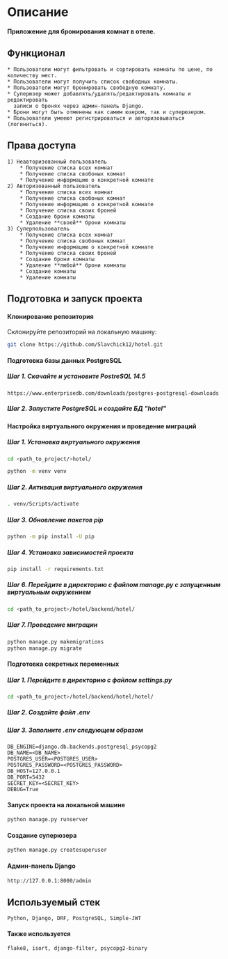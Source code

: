 # Описание
__Приложение для бронирования комнат в отеле.__
## Функционал
```
* Пользователи могут фильтровать и сортировать комнаты по цене, по количеству мест.
* Пользователи могут получить список свободных комнаты.
* Пользователи могут бронировать свободную комнату.
* Суперюзер может добавлять/удалять/редактировать комнаты и редактировать
  записи о бронях через админ-панель Django.
* Брони могут быть отменены как самим юзером, так и суперюзером.
* Пользователи умееют регистрироваться и авторизовываться (логиниться).
```
## Права доступа
```
1) Неавторизованный пользователь
    * Получение списка всех комнат
    * Получение списка свобоных комнат
    * Получение информацию о конкретной комнате
2) Авторизованный пользователь
    * Получение списка всех комнат
    * Получение списка свобоных комнат
    * Получение информацию о конкретной комнате
    * Получение списка своих броней
    * Создание брони комнаты
    * Удаление **своей** брони комнаты
3) Суперпользователь
    * Получение списка всех комнат
    * Получение списка свобоных комнат
    * Получение информацию о конкретной комнате
    * Получение списка своих броней
    * Создание брони комнаты
    * Удаление **любой** брони комнаты
    * Создание комнаты
    * Удаление комнаты
```
## Подготовка и запуск проекта
#### Клонирование репозитория
Склонируйте репозиторий на локальную машину:
```bash
git clone https://github.com/Slavchick12/hotel.git
```
#### Подготовка базы данных PostgreSQL
##### Шаг 1. Скачайте и установите PostreSQL 14.5
```
https://www.enterprisedb.com/downloads/postgres-postgresql-downloads
```
##### Шаг 2. Запустите PostgreSQL и создайте БД "hotel"
#### Настройка виртуального окружения и проведение миграций
##### Шаг 1. Установка виртуального окружения
```bash
cd <path_to_project/>hotel/
```
```bash
python -m venv venv
```
##### Шаг 2. Активация виртуального окружения
```bash
. venv/Scripts/activate
```
##### Шаг 3. Обновление пакетов pip
```bash
python -m pip install -U pip
```
##### Шаг 4. Установка зависимостей проекта
```bash
pip install -r requirements.txt
```
##### Шаг 6. Перейдите в директорию с файлом manage.py с запущенным виртуальным окружением
```bash
cd <path_to_project>/hotel/backend/hotel/
```
##### Шаг 7. Проведение миграции
```bash
python manage.py makemigrations
python manage.py migrate
```
#### Подготовка секретных переменных
##### Шаг 1. Перейдите в директорию с файлом __settings.py__
```bash
cd <path_to_project>/hotel/backend/hotel/hotel/
```
##### Шаг 2. Создайте файл *.env*
##### Шаг 3. Заполните *.env* следующем образом
```
DB_ENGINE=django.db.backends.postgresql_psycopg2
DB_NAME=<DB_NAME>
POSTGRES_USER=<POSTGRES_USER>
POSTGRES_PASSWORD=<POSTGRES_PASSWORD>
DB_HOST=127.0.0.1
DB_PORT=5432
SECRET_KEY=<SECRET_KEY>
DEBUG=True
```
#### Запуск проекта на локальной машине
```bash
python manage.py runserver
```
#### Создание суперюзера
```bash
python manage.py createsuperuser
```
#### Админ-панель Django
```bash
http://127.0.0.1:8000/admin
```
## Используемый стек
```
Python, Django, DRF, PostgreSQL, Simple-JWT
```
#### Также используется
```
flake8, isort, django-filter, psycopg2-binary
```
